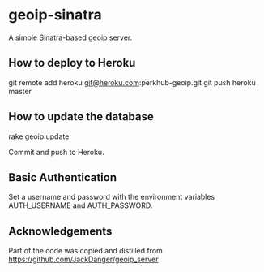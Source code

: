 geoip-sinatra
=============

A simple Sinatra-based geoip server.

## How to deploy to Heroku

  git remote add heroku git@heroku.com:perkhub-geoip.git
  git push heroku master

## How to update the database

  rake geoip:update

Commit and push to Heroku.

## Basic Authentication

Set a username and password with the environment variables AUTH_USERNAME and AUTH_PASSWORD.


## Acknowledgements

Part of the code was copied and distilled from https://github.com/JackDanger/geoip_server
